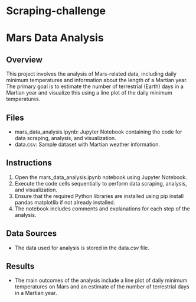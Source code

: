# Scraping-challenge

# Mars Data Analysis

## Overview
This project involves the analysis of Mars-related data, including daily minimum temperatures and information about the length of a Martian year. The primary goal is to estimate the number of terrestrial (Earth) days in a Martian year and visualize this using a line plot of the daily minimum temperatures.

## Files
* mars_data_analysis.ipynb: Jupyter Notebook containing the code for data scraping, analysis, and visualization.
* data.csv: Sample dataset with Martian weather information.


## Instructions
1. Open the mars_data_analysis.ipynb notebook using Jupyter Notebook.
2. Execute the code cells sequentially to perform data scraping, analysis, and visualization.
3. Ensure that the required Python libraries are installed using pip install pandas matplotlib if not already installed.
4. The notebook includes comments and explanations for each step of the analysis.

## Data Sources
* The data used for analysis is stored in the data.csv file.

## Results
* The main outcomes of the analysis include a line plot of daily minimum temperatures on Mars and an estimate of the number of terrestrial days in a Martian year.

